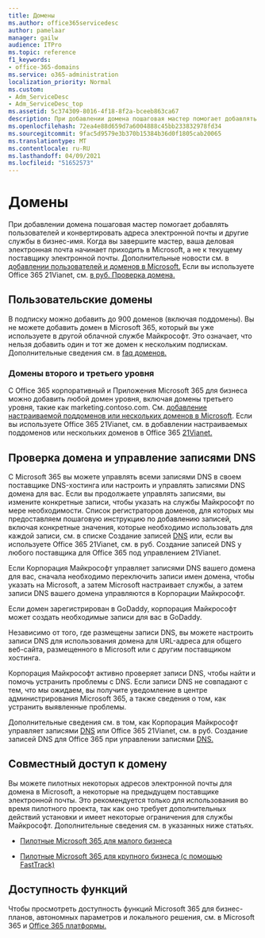 ```yaml
---
title: Домены
ms.author: office365servicedesc
author: pamelaar
manager: gailw
audience: ITPro
ms.topic: reference
f1_keywords:
- office-365-domains
ms.service: o365-administration
localization_priority: Normal
ms.custom:
- Adm_ServiceDesc
- Adm_ServiceDesc_top
ms.assetid: 5c374309-8016-4f18-8f2a-bceeb863ca67
description: При добавлении домена пошаговая мастер помогает добавлять пользователей и конвертировать адреса электронной почты и другие службы в бизнес-имя. Когда вы завершите мастер, ваша деловая электронная почта начинает приходить в Microsoft, а не к текущему поставщику электронной почты. Дополнительные новости см. в добавлении пользователей и доменов в Microsoft. Если вы используете Office 365 21Vianet, см. в руб. Проверка домена.
ms.openlocfilehash: 72ea4e88d659d7a6004888c45bb233832978fd34
ms.sourcegitcommit: 9fac5d9579e3b370b15384b36d0f1805cab20065
ms.translationtype: MT
ms.contentlocale: ru-RU
ms.lasthandoff: 04/09/2021
ms.locfileid: "51652573"
---
```

# <a name="domains"></a>Домены

При добавлении домена пошаговая мастер помогает добавлять пользователей и конвертировать адреса электронной почты и другие службы в бизнес-имя. Когда вы завершите мастер, ваша деловая электронная почта начинает приходить в Microsoft, а не к текущему поставщику электронной почты. Дополнительные новости см. в [добавлении пользователей и доменов в Microsoft.](https://support.office.com/article/6383f56d-3d09-4dcb-9b41-b5f5a5efd611) Если вы используете Office 365 21Vianet, см. [в руб. Проверка домена.](/office365/admin/setup/add-domain)
  
## <a name="custom-domains"></a>Пользовательские домены

В подписку можно добавить до 900 доменов (включая поддомены). Вы не можете добавить домен в Microsoft 365, который вы уже используете в другой облачной службе Майкрософт. Это означает, что нельзя добавить один и тот же домен к нескольким подпискам. Дополнительные сведения см. в [faq доменов.](https://support.office.com/article/Domains-FAQ-1272bad0-4bd4-4796-8005-67d6fb3afc5a)
  
### <a name="second-and-third-level-domains"></a>Домены второго и третьего уровня

С Office 365 корпоративный и Приложения Microsoft 365 для бизнеса можно добавить любой домен уровня, включая домены третьего уровня, такие как marketing.contoso.com. См. [добавление настраиваемой поддоменов или нескольких доменов в Microsoft](/office365/admin/setup/domains-faq). Если вы используете Office 365 21Vianet, см. в добавлении настраиваемых поддоменов или нескольких доменов в Office 365 [21Vianet.](/office365/admin/setup/domains-faq)
  
## <a name="domain-verification-and-managing-dns-records"></a>Проверка домена и управление записями DNS

С Microsoft 365 вы можете управлять всеми записями DNS в своем поставщике DNS-хостинга или настроить и управлять записями DNS домена для вас. Если вы продолжаете управлять записями, вы измените конкретные записи, чтобы указать на службы Майкрософт по мере необходимости. Список регистраторов доменов, для которых мы предоставляем пошаговую инструкцию по добавлению записей, включая конкретные значения, которые необходимо использовать для каждой записи, см. в списке Создание записей [DNS](/office365/admin/get-help-with-domains/create-dns-records-at-any-dns-hosting-provider) или, если вы используете Office 365 21Vianet, см. в руб. Создание записей DNS у любого поставщика для Office 365 под управлением 21Vianet. 
  
Если Корпорация Майкрософт управляет записями DNS вашего домена для вас, сначала необходимо переключить записи имен домена, чтобы указать на Microsoft, а затем Microsoft настраивает службы, а затем записи DNS вашего домена управляются в Корпорации Майкрософт.
  
Если домен зарегистрирован в GoDaddy, корпорация Майкрософт может создать необходимые записи для вас в GoDaddy. 
  
Независимо от того, где размещены записи DNS, вы можете настроить записи DNS для использования домена для URL-адреса для общего веб-сайта, размещенного в Microsoft или с другим поставщиком хостинга. 
  
Корпорация Майкрософт активно проверяет записи DNS, чтобы найти и помочь устранить проблемы с DNS. Если записи DNS не совпадают с тем, что мы ожидаем, вы получите уведомление в центре администрирования Microsoft 365, а также сведения о том, как устранить выявленные проблемы.
  
Дополнительные сведения см. в том, как Корпорация Майкрософт управляет записями [DNS](/office365/admin/setup/domains-faq) или Office 365 21Vianet, см. в руб. Создание записей DNS для Office 365 при управлении записями [DNS.](/office365/admin/services-in-china/create-dns-records-when-you-manage-your-dns-records)
  
## <a name="sharing-a-domain"></a>Совместный доступ к домену

Вы можете пилотных некоторых адресов электронной почты для домена в Microsoft, а некоторые на предыдущем поставщике электронной почты. Это рекомендуется только для использования во время пилотного проекта, так как оно требует дополнительных действий установки и имеет некоторые ограничения для службы Майкрософт. Дополнительные сведения см. в указанных ниже статьях.
  
- [Пилотные Microsoft 365 для малого бизнеса](https://support.office.com/article/39cee536-6a03-40cf-b9c1-f301bb6001d7)
    
- [Пилотные Microsoft 365 для крупного бизнеса (с помощью FastTrack)](https://fasttrack.office.com/onboard)
    
## <a name="feature-availability"></a>Доступность функций

Чтобы просмотреть доступность функций Microsoft 365 для бизнес-планов, автономных параметров и локального решения, см. в Microsoft 365 и [Office 365 платформы.](office-365-platform-service-description.md)

